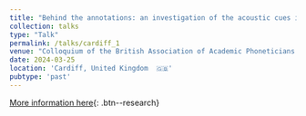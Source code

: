 ```yaml
---
title: "Behind the annotations: an investigation of the acoustic cues informing the transcription of pre-lexical vocalizations"
collection: talks
type: "Talk"
permalink: /talks/cardiff_1
venue: "Colloquium of the British Association of Academic Phoneticians 2024"
date: 2024-03-25
location: 'Cardiff, United Kingdom  🇬🇧'
pubtype: 'past'
---
```


[More information here](https://sites.google.com/view/baap-2024/baap-2024?authuser=0){: .btn--research}
